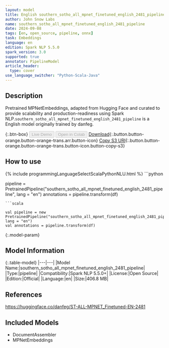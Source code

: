 ```yaml
---
layout: model
title: English southern_sotho_all_mpnet_finetuned_english_2481_pipeline pipeline MPNetEmbeddings from danfeg
author: John Snow Labs
name: southern_sotho_all_mpnet_finetuned_english_2481_pipeline
date: 2024-09-08
tags: [en, open_source, pipeline, onnx]
task: Embeddings
language: en
edition: Spark NLP 5.5.0
spark_version: 3.0
supported: true
annotator: PipelineModel
article_header:
  type: cover
use_language_switcher: "Python-Scala-Java"
---
```


## Description

Pretrained MPNetEmbeddings, adapted from Hugging Face and curated to provide scalability and production-readiness using Spark NLP.`southern_sotho_all_mpnet_finetuned_english_2481_pipeline` is a English model originally trained by danfeg.

{:.btn-box}
<button class="button button-orange" disabled>Live Demo</button>
<button class="button button-orange" disabled>Open in Colab</button>
[Download](https://s3.amazonaws.com/auxdata.johnsnowlabs.com/public/models/southern_sotho_all_mpnet_finetuned_english_2481_pipeline_en_5.5.0_3.0_1725769770854.zip){:.button.button-orange.button-orange-trans.arr.button-icon}
[Copy S3 URI](s3://auxdata.johnsnowlabs.com/public/models/southern_sotho_all_mpnet_finetuned_english_2481_pipeline_en_5.5.0_3.0_1725769770854.zip){:.button.button-orange.button-orange-trans.button-icon.button-copy-s3}

## How to use



<div class="tabs-box" markdown="1">
{% include programmingLanguageSelectScalaPythonNLU.html %}
```python

pipeline = PretrainedPipeline("southern_sotho_all_mpnet_finetuned_english_2481_pipeline", lang = "en")
annotations =  pipeline.transform(df)   

```
```scala

val pipeline = new PretrainedPipeline("southern_sotho_all_mpnet_finetuned_english_2481_pipeline", lang = "en")
val annotations = pipeline.transform(df)

```
</div>

{:.model-param}
## Model Information

{:.table-model}
|---|---|
|Model Name:|southern_sotho_all_mpnet_finetuned_english_2481_pipeline|
|Type:|pipeline|
|Compatibility:|Spark NLP 5.5.0+|
|License:|Open Source|
|Edition:|Official|
|Language:|en|
|Size:|406.8 MB|

## References

https://huggingface.co/danfeg/ST-ALL-MPNET_Finetuned-EN-2481

## Included Models

- DocumentAssembler
- MPNetEmbeddings